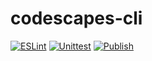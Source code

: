 # codescapes-cli
[![ESLint](https://github.com/codescapes-io/codescapes-cli/actions/workflows/eslint.yml/badge.svg)](https://github.com/codescapes-io/codescapes-cli/actions/workflows/eslint.yml)
[![Unittest](https://github.com/codescapes-io/codescapes-cli/actions/workflows/unittest.yml/badge.svg)](https://github.com/codescapes-io/codescapes-cli/actions/workflows/unittest.yml)
[![Publish](https://github.com/codescapes-io/codescapes-cli/actions/workflows/publish.yml/badge.svg)](https://github.com/codescapes-io/codescapes-cli/actions/workflows/publish.yml)
